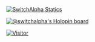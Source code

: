 
[![SwitchAlpha Statics](https://github-readme-stats.vercel.app/api?username=switchalpha&show_icons=true&theme=tokyonight)](https://switchalpha.dev)

[![@switchalpha's Holopin board](https://holopin.me/switchalpha)](https://holopin.io/@switchalpha)

[![Visitor](https://visitor-badge.laobi.icu/badge?page_id=switchalpha.switchalpha)](#)
